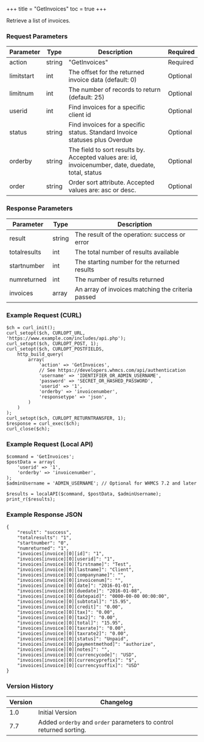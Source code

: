 +++
title = "GetInvoices"
toc = true
+++

Retrieve a list of invoices.

### Request Parameters

| Parameter | Type | Description | Required |
| --------- | ---- | ----------- | -------- |
| action | string | "GetInvoices" | Required |
| limitstart | int | The offset for the returned invoice data (default: 0) | Optional |
| limitnum | int | The number of records to return (default: 25) | Optional |
| userid | int | Find invoices for a specific client id | Optional |
| status | string | Find invoices for a specific status. Standard Invoice statuses plus Overdue | Optional |
| orderby | string | The field to sort results by. Accepted values are: id, invoicenumber, date, duedate, total, status | Optional |
| order | string | Order sort attribute. Accepted values are: asc or desc. | Optional |

### Response Parameters

| Parameter | Type | Description |
| --------- | ---- | ----------- |
| result | string | The result of the operation: success or error |
| totalresults | int | The total number of results available |
| startnumber | int | The starting number for the returned results |
| numreturned | int | The number of results returned |
| invoices | array | An array of invoices matching the criteria passed |


### Example Request (CURL)

```
$ch = curl_init();
curl_setopt($ch, CURLOPT_URL, 'https://www.example.com/includes/api.php');
curl_setopt($ch, CURLOPT_POST, 1);
curl_setopt($ch, CURLOPT_POSTFIELDS,
    http_build_query(
        array(
            'action' => 'GetInvoices',
            // See https://developers.whmcs.com/api/authentication
            'username' => 'IDENTIFIER_OR_ADMIN_USERNAME',
            'password' => 'SECRET_OR_HASHED_PASSWORD',
            'userid' => '1',
            'orderby' => 'invoicenumber',
            'responsetype' => 'json',
        )
    )
);
curl_setopt($ch, CURLOPT_RETURNTRANSFER, 1);
$response = curl_exec($ch);
curl_close($ch);
```


### Example Request (Local API)

```
$command = 'GetInvoices';
$postData = array(
    'userid' => '1',
    'orderby' => 'invoicenumber',
);
$adminUsername = 'ADMIN_USERNAME'; // Optional for WHMCS 7.2 and later

$results = localAPI($command, $postData, $adminUsername);
print_r($results);
```


### Example Response JSON

```
{
    "result": "success",
    "totalresults": "1",
    "startnumber": "0",
    "numreturned": "1",
    "invoices[invoice][0][id]": "1",
    "invoices[invoice][0][userid]": "1",
    "invoices[invoice][0][firstname]": "Test",
    "invoices[invoice][0][lastname]": "Client",
    "invoices[invoice][0][companyname]": "",
    "invoices[invoice][0][invoicenum]": "",
    "invoices[invoice][0][date]": "2016-01-01",
    "invoices[invoice][0][duedate]": "2016-01-08",
    "invoices[invoice][0][datepaid]": "0000-00-00 00:00:00",
    "invoices[invoice][0][subtotal]": "15.95",
    "invoices[invoice][0][credit]": "0.00",
    "invoices[invoice][0][tax]": "0.00",
    "invoices[invoice][0][tax2]": "0.00",
    "invoices[invoice][0][total]": "15.95",
    "invoices[invoice][0][taxrate]": "0.00",
    "invoices[invoice][0][taxrate2]": "0.00",
    "invoices[invoice][0][status]": "Unpaid",
    "invoices[invoice][0][paymentmethod]": "authorize",
    "invoices[invoice][0][notes]": "",
    "invoices[invoice][0][currencycode]": "USD",
    "invoices[invoice][0][currencyprefix]": "$",
    "invoices[invoice][0][currencysuffix]": "USD"
}
```


### Version History

| Version | Changelog |
| ------- | --------- |
| 1.0 | Initial Version |
| 7.7 | Added `orderby` and `order` parameters to control returned sorting. |
